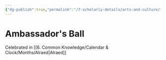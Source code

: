 ```yaml
---
{"dg-publish":true,"permalink":"/7-scholarly-details/arts-and-culture/festivals-and-ceremonies/ambassador-s-ball/"}
---
```


# Ambassador's Ball

Celebrated in [[6. Common Knowledge/Calendar & Clock/Months/Alraed\|Alraed]] 